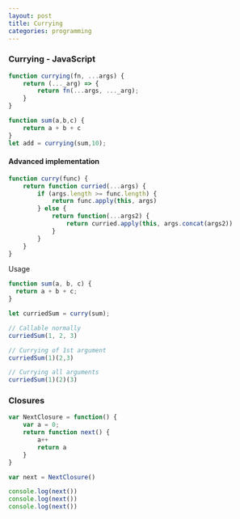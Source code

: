 ```yaml
---
layout: post
title: Currying 
categories: programming
---
```


### Currying - JavaScript


```js
function currying(fn, ...args) {
    return (..._arg) => {
        return fn(...args, ..._arg);
    }
}
```

```js
function sum(a,b,c) {
    return a + b + c
}
let add = currying(sum,10);
```

#### Advanced implementation

```js
function curry(func) {
    return function curried(...args) {
        if (args.length >= func.length) {
            return func.apply(this, args)
        } else {
            return function(...args2) { 
                return curried.apply(this, args.concat(args2))
            }
        }
    }
}
```

Usage

```js
function sum(a, b, c) {
  return a + b + c;
}

let curriedSum = curry(sum);

// Callable normally
curriedSum(1, 2, 3) 

// Currying of 1st argument
curriedSum(1)(2,3) 

// Currying all arguments
curriedSum(1)(2)(3)
```


### Closures

```javascript
var NextClosure = function() {
    var a = 0;
    return function next() {
        a++
        return a
    }
}
```

```javascript
var next = NextClosure()

console.log(next())
console.log(next())
console.log(next())
```